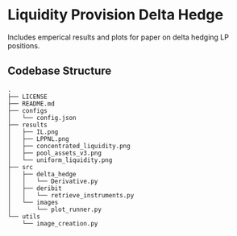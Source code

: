 # Liquidity Provision Delta Hedge
Includes emperical results and plots for paper on delta hedging LP positions.

## Codebase Structure
```
.
├── LICENSE
├── README.md
├── configs
│   └── config.json
├── results
│   ├── IL.png
│   ├── LPPNL.png
│   ├── concentrated_liquidity.png
│   ├── pool_assets_v3.png
│   └── uniform_liquidity.png
├── src
│   ├── delta_hedge
│   │   └── Derivative.py
│   ├── deribit
│   │   └── retrieve_instruments.py
│   └── images
│       └── plot_runner.py
└── utils
    └── image_creation.py
```